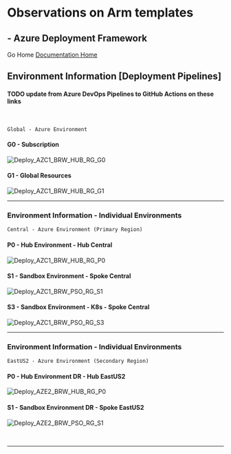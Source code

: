 #  Observations on Arm templates # 

## - Azure Deployment Framework ## 
Go Home [Documentation Home](./ARM.md)


## Environment Information [Deployment Pipelines]  
#### TODO update from Azure DevOps Pipelines to GitHub Actions on these links
<br/>

    Global - Azure Environment
#### G0 - Subscription 

![Deploy_AZC1_BRW_HUB_RG_G0](https://github.com/brwilkinson/AzureDeploymentFramework/workflows/Deploy_AZC1_BRW_HUB_RG_G0/badge.svg?branch=dev)

#### G1 - Global Resources

![Deploy_AZC1_BRW_HUB_RG_G1](https://github.com/brwilkinson/AzureDeploymentFramework/workflows/Deploy_AZC1_BRW_HUB_RG_G1/badge.svg?branch=dev)

---

### Environment Information - Individual Environments

    Central - Azure Environment (Primary Region)

#### P0 - Hub Environment - Hub Central

![Deploy_AZC1_BRW_HUB_RG_P0](https://github.com/brwilkinson/AzureDeploymentFramework/workflows/Deploy_AZC1_BRW_HUB_RG_P0/badge.svg?branch=dev)

#### S1 - Sandbox Environment - Spoke Central 

![Deploy_AZC1_BRW_PSO_RG_S1](https://github.com/brwilkinson/AzureDeploymentFramework/workflows/Deploy_AZC1_BRW_PSO_RG_S1/badge.svg?branch=main)

#### S3 - Sandbox Environment - K8s - Spoke Central 

![Deploy_AZC1_BRW_PSO_RG_S3](https://github.com/brwilkinson/AzureDeploymentFramework/workflows/Deploy_AZC1_BRW_PSO_RG_S3/badge.svg?branch=main)

---

### Environment Information - Individual Environments

    EastUS2 - Azure Environment (Secondary Region)

#### P0 - Hub Environment DR - Hub EastUS2

![Deploy_AZE2_BRW_HUB_RG_P0](https://github.com/brwilkinson/AzureDeploymentFramework/workflows/Deploy_AZE2_BRW_HUB_RG_P0/badge.svg?branch=dev)

#### S1 - Sandbox Environment DR - Spoke EastUS2

![Deploy_AZE2_BRW_PSO_RG_S1](https://github.com/brwilkinson/AzureDeploymentFramework/workflows/Deploy_AZE2_BRW_PSO_RG_S1/badge.svg?branch=main)

<br/>

---
